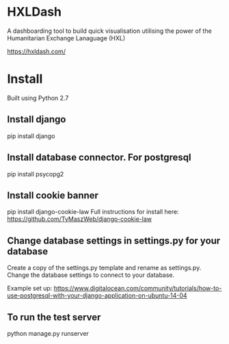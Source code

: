 # HXLDash
A dashboarding tool to build quick visualisation utilising the power of the Humanitarian Exchange Lanaguage (HXL)

https://hxldash.com/

# Install

Built using Python 2.7

## Install django

pip install django

## Install database connector. For postgresql

pip install psycopg2

## Install cookie banner

pip install django-cookie-law
Full instructions for install here:
https://github.com/TyMaszWeb/django-cookie-law

## Change database settings in settings.py for your database

Create a copy of the settings.py template and rename as settings.py.
Change the database settings to connect to your database.

Example set up: https://www.digitalocean.com/community/tutorials/how-to-use-postgresql-with-your-django-application-on-ubuntu-14-04

## To run the test server

python manage.py runserver

